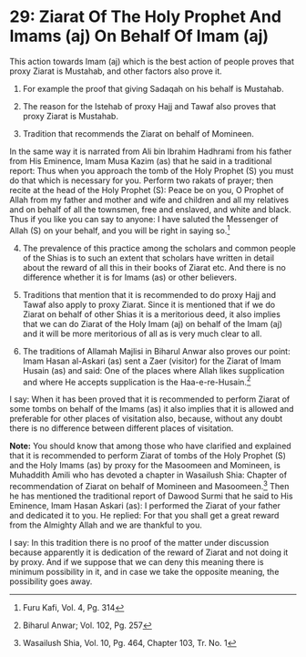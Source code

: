 29: Ziarat Of The Holy Prophet And Imams (aj) On Behalf Of Imam (aj)
====================================================================

This action towards Imam (aj) which is the best action of people proves
that proxy Ziarat is Mustahab, and other factors also prove it.

1. For example the proof that giving Sadaqah on his behalf is Mustahab.

2. The reason for the Istehab of proxy Hajj and Tawaf also proves that
proxy Ziarat is Mustahab.

3. Tradition that recommends the Ziarat on behalf of Momineen.

In the same way it is narrated from Ali bin Ibrahim Hadhrami from his
father from His Eminence, Imam Musa Kazim (as) that he said in a
traditional report: Thus when you approach the tomb of the Holy Prophet
(S) you must do that which is necessary for you. Perform two rakats of
prayer; then recite at the head of the Holy Prophet (S): Peace be on
you, O Prophet of Allah from my father and mother and wife and children
and all my relatives and on behalf of all the townsmen, free and
enslaved, and white and black. Thus if you like you can say to anyone: I
have saluted the Messenger of Allah (S) on your behalf, and you will be
right in saying so.[^1]

4. The prevalence of this practice among the scholars and common people
of the Shias is to such an extent that scholars have written in detail
about the reward of all this in their books of Ziarat etc. And there is
no difference whether it is for Imams (as) or other believers.

5. Traditions that mention that it is recommended to do proxy Hajj and
Tawaf also apply to proxy Ziarat. Since it is mentioned that if we do
Ziarat on behalf of other Shias it is a meritorious deed, it also
implies that we can do Ziarat of the Holy Imam (aj) on behalf of the
Imam (aj) and it will be more meritorious of all as is very much clear
to all.

6. The traditions of Allamah Majlisi in Biharul Anwar also proves our
point: Imam Hasan al-Askari (as) sent a Zaer (visitor) for the Ziarat of
Imam Husain (as) and said: One of the places where Allah likes
supplication and where He accepts supplication is the
Haa-e-re-Husain.[^2]

I say: When it has been proved that it is recommended to perform Ziarat
of some tombs on behalf of the Imams (as) it also implies that it is
allowed and preferable for other places of visitation also, because,
without any doubt there is no difference between different places of
visitation.

**Note:** You should know that among those who have clarified and
explained that it is recommended to perform Ziarat of tombs of the Holy
Prophet (S) and the Holy Imams (as) by proxy for the Masoomeen and
Momineen, is Muhaddith Amili who has devoted a chapter in Wasailush
Shia: Chapter of recommendation of Ziarat on behalf of Momineen and
Masoomeen.[^3] Then he has mentioned the traditional report of Dawood
Surmi that he said to His Eminence, Imam Hasan Askari (as): I performed
the Ziarat of your father and dedicated it to you. He replied: For that
you shall get a great reward from the Almighty Allah and we are thankful
to you.

I say: In this tradition there is no proof of the matter under
discussion because apparently it is dedication of the reward of Ziarat
and not doing it by proxy. And if we suppose that we can deny this
meaning there is minimum possibility in it, and in case we take the
opposite meaning, the possibility goes away.

[^1]: Furu Kafi, Vol. 4, Pg. 314

[^2]: Biharul Anwar; Vol. 102, Pg. 257

[^3]: Wasailush Shia, Vol. 10, Pg. 464, Chapter 103, Tr. No. 1


